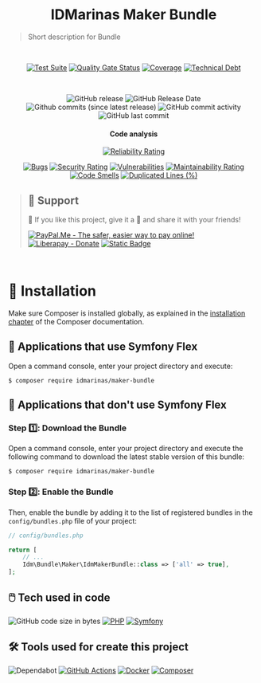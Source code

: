 <!--suppress HtmlDeprecatedAttribute -->
<div align="center">

# IDMarinas Maker Bundle

</div>

> Short description for Bundle

<br />

<div align="center">

[![Test Suite](https://img.shields.io/github/actions/workflow/status/idmarinas/maker-bundle/php.yml?style=for-the-badge&logo=github&logoColor=white&label=Bundle%20Test%20Suite)](https://github.com/idmarinas/maker-bundle/actions/workflows/php.yml)
[![Quality Gate Status](https://img.shields.io/sonar/quality_gate/idmarinas_maker-bundle?server=https%3A%2F%2Fsonarcloud.io&style=for-the-badge&logo=sonarcloud&logoColor=white)](https://sonarcloud.io/summary/new_code?id=idmarinas_maker-bundle)
[![Coverage](https://img.shields.io/sonar/coverage/idmarinas_maker-bundle?server=https%3A%2F%2Fsonarcloud.io&style=for-the-badge&logo=sonarcloud&logoColor=white)](https://sonarcloud.io/dashboard?id=idmarinas_maker-bundle)
[![Technical Debt](https://img.shields.io/sonar/tech_debt/idmarinas_maker-bundle?server=https%3A%2F%2Fsonarcloud.io&style=for-the-badge&logo=sonarcloud&logoColor=white)](https://sonarcloud.io/dashboard?id=idmarinas_maker-bundle)

<br />

![GitHub release](https://img.shields.io/github/release/idmarinas/maker-bundle.svg?style=for-the-badge)
![GitHub Release Date](https://img.shields.io/github/release-date/idmarinas/maker-bundle.svg?style=for-the-badge)
![Github commits (since latest release)](https://img.shields.io/github/commits-since/idmarinas/maker-bundle/latest.svg?style=for-the-badge)
![GitHub commit activity](https://img.shields.io/github/commit-activity/w/idmarinas/maker-bundle.svg?style=for-the-badge)
![GitHub last commit](https://img.shields.io/github/last-commit/idmarinas/maker-bundle.svg?style=for-the-badge)

#### Code analysis

[![Reliability Rating](https://sonarcloud.io/api/project_badges/measure?project=idmarinas_maker-bundle&metric=reliability_rating)](https://sonarcloud.io/dashboard?id=idmarinas_maker-bundle)

[![Bugs](https://sonarcloud.io/api/project_badges/measure?project=idmarinas_maker-bundle&metric=bugs)](https://sonarcloud.io/dashboard?id=idmarinas_maker-bundle)
[![Security Rating](https://sonarcloud.io/api/project_badges/measure?project=idmarinas_maker-bundle&metric=security_rating)](https://sonarcloud.io/dashboard?id=idmarinas_maker-bundle)
[![Vulnerabilities](https://sonarcloud.io/api/project_badges/measure?project=idmarinas_maker-bundle&metric=vulnerabilities)](https://sonarcloud.io/dashboard?id=idmarinas_maker-bundle)
[![Maintainability Rating](https://sonarcloud.io/api/project_badges/measure?project=idmarinas_maker-bundle&metric=sqale_rating)](https://sonarcloud.io/dashboard?id=idmarinas_maker-bundle&#41;)
[![Code Smells](https://sonarcloud.io/api/project_badges/measure?project=idmarinas_maker-bundle&metric=code_smells)](https://sonarcloud.io/dashboard?id=idmarinas_maker-bundle)
[![Duplicated Lines (%)](https://sonarcloud.io/api/project_badges/measure?project=idmarinas_maker-bundle&metric=duplicated_lines_density)](https://sonarcloud.io/dashboard?id=idmarinas_maker-bundle)

</div>

> ## 🖖 Support
>
> 🩵 If you like this project, give it a 🌟 and share it with your friends!
>
> [![PayPal.Me - The safer, easier way to pay online!](https://img.shields.io/badge/donate-help_my_projects-ffaa29.svg?style=for-the-badge&logo=paypal&cacheSeconds=86400)](https://www.paypal.me/idmarinas)
> [![Liberapay - Donate](https://img.shields.io/liberapay/receives/IDMarinas.svg?style=for-the-badge&logo=liberapay&cacheSeconds=86400)](https://liberapay.com/IDMarinas/donate)
> [![Static Badge](https://img.shields.io/badge/Sponsor-ea4aaa?style=for-the-badge&logo=github&logoColor=white)](https://github.com/sponsors/idmarinas)

<br />

# 💾 Installation

Make sure Composer is installed globally, as explained in the
[installation chapter](https://getcomposer.org/doc/00-intro.md)
of the Composer documentation.

## 💪 Applications that use Symfony Flex

Open a command console, enter your project directory and execute:

```console
$ composer require idmarinas/maker-bundle
```

## 🚫 Applications that don't use Symfony Flex

### Step 1️⃣: Download the Bundle

Open a command console, enter your project directory and execute the
following command to download the latest stable version of this bundle:

```console
$ composer require idmarinas/maker-bundle
```

### Step 2️⃣: Enable the Bundle

Then, enable the bundle by adding it to the list of registered bundles
in the `config/bundles.php` file of your project:

```php
// config/bundles.php

return [
    // ...
    Idm\Bundle\Maker\IdmMakerBundle::class => ['all' => true],
];
```

## 🖱️ Tech used in code

![GitHub code size in bytes](https://img.shields.io/github/languages/code-size/idmarinas/maker-bundle.svg?style=for-the-badge)
[![PHP](https://img.shields.io/badge/php-%23777BB4.svg?style=for-the-badge&logo=php&logoColor=white)](https://www.php.net)
[![Symfony](https://img.shields.io/badge/symfony-black.svg?style=for-the-badge&logo=symfony&logoColor=white)](https://www.symfony.com)

## 🛠️ Tools used for create this project

![Dependabot](https://img.shields.io/badge/dependabot-025E8C?style=for-the-badge&logo=dependabot&logoColor=white)
[![GitHub Actions](https://img.shields.io/badge/github%20actions-%232671E5.svg?style=for-the-badge&logo=githubactions&logoColor=white)](https://github.com/features/actions)
[![Docker](https://img.shields.io/badge/docker-%230db7ed.svg?style=for-the-badge&logo=docker&logoColor=white)](https://www.docker.com)
[![Composer](https://img.shields.io/badge/composer-%238c5530?style=for-the-badge&logo=composer&logoColor=white)](https://getcomposer.org)
